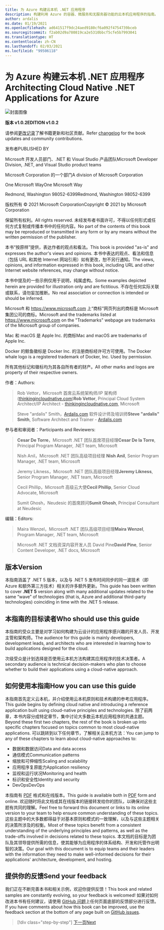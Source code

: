 ```yaml
---
title: 为 Azure 构建云本机 .NET 应用程序
description: 构建利用 Azure 的容器、微服务和无服务器功能的云本机应用程序的指南。
author: ardalis
ms.date: 01/19/2021
ms.openlocfilehash: ad641517f9dc24aed9180cf6a092f4754739bceb
ms.sourcegitcommit: f2ab02d9a780819ca2e5310bbcf5cfe5b7993041
ms.translationtype: HT
ms.contentlocale: zh-CN
ms.lasthandoff: 02/03/2021
ms.locfileid: "99506118"
---
```

# <a name="architecting-cloud-native-net-applications-for-azure"></a><span data-ttu-id="a0355-103">为 Azure 构建云本机 .NET 应用程序</span><span class="sxs-lookup"><span data-stu-id="a0355-103">Architecting Cloud Native .NET Applications for Azure</span></span>

![封面图像](./media/cover.png)

<span data-ttu-id="a0355-105">**版本 v1.0.2**</span><span class="sxs-lookup"><span data-stu-id="a0355-105">**EDITION v1.0.2**</span></span>

<span data-ttu-id="a0355-106">请参阅[更改记录](https://aka.ms/cn-ebook-changelog)了解书籍更新和社区贡献。</span><span class="sxs-lookup"><span data-stu-id="a0355-106">Refer [changelog](https://aka.ms/cn-ebook-changelog) for the book updates and community contributions.</span></span>

<span data-ttu-id="a0355-107">发布者</span><span class="sxs-lookup"><span data-stu-id="a0355-107">PUBLISHED BY</span></span>

<span data-ttu-id="a0355-108">Microsoft 开发人员部门、.NET 和 Visual Studio 产品团队</span><span class="sxs-lookup"><span data-stu-id="a0355-108">Microsoft Developer Division, .NET, and Visual Studio product teams</span></span>

<span data-ttu-id="a0355-109">Microsoft Corporation 的一个部门</span><span class="sxs-lookup"><span data-stu-id="a0355-109">A division of Microsoft Corporation</span></span>

<span data-ttu-id="a0355-110">One Microsoft Way</span><span class="sxs-lookup"><span data-stu-id="a0355-110">One Microsoft Way</span></span>

<span data-ttu-id="a0355-111">Redmond, Washington 98052-6399</span><span class="sxs-lookup"><span data-stu-id="a0355-111">Redmond, Washington 98052-6399</span></span>

<span data-ttu-id="a0355-112">版权所有 &copy; 2021 Microsoft Corporation</span><span class="sxs-lookup"><span data-stu-id="a0355-112">Copyright &copy; 2021 by Microsoft Corporation</span></span>

<span data-ttu-id="a0355-113">保留所有权利。</span><span class="sxs-lookup"><span data-stu-id="a0355-113">All rights reserved.</span></span> <span data-ttu-id="a0355-114">未经发布者书面许可，不得以任何形式或任何方式复制或传播本书中的任何内容。</span><span class="sxs-lookup"><span data-stu-id="a0355-114">No part of the contents of this book may be reproduced or transmitted in any form or by any means without the written permission of the publisher.</span></span>

<span data-ttu-id="a0355-115">本书“按原样”提供，表达作者的观点和看法。</span><span class="sxs-lookup"><span data-stu-id="a0355-115">This book is provided "as-is" and expresses the author's views and opinions.</span></span> <span data-ttu-id="a0355-116">本书中表达的观点、看法和信息（包括 URL 和其他 Internet 网站引用）如有更改，恕不另行通知。</span><span class="sxs-lookup"><span data-stu-id="a0355-116">The views, opinions, and information expressed in this book, including URL and other Internet website references, may change without notice.</span></span>

<span data-ttu-id="a0355-117">本书中提及的一些示例仅用于说明，纯属虚构。</span><span class="sxs-lookup"><span data-stu-id="a0355-117">Some examples depicted herein are provided for illustration only and are fictitious.</span></span> <span data-ttu-id="a0355-118">不存在任何实际关联或联系，请勿妄加推断。</span><span class="sxs-lookup"><span data-stu-id="a0355-118">No real association or connection is intended or should be inferred.</span></span>

<span data-ttu-id="a0355-119">Microsoft 和 <https://www.microsoft.com> 上“商标”网页列出的商标是 Microsoft 集团公司的商标。</span><span class="sxs-lookup"><span data-stu-id="a0355-119">Microsoft and the trademarks listed at <https://www.microsoft.com> on the "Trademarks" webpage are trademarks of the Microsoft group of companies.</span></span>

<span data-ttu-id="a0355-120">Mac 和 macOS 是 Apple Inc. 的商标</span><span class="sxs-lookup"><span data-stu-id="a0355-120">Mac and macOS are trademarks of Apple Inc.</span></span>

<span data-ttu-id="a0355-121">Docker 的鲸鱼徽标是 Docker Inc. 的注册商标经许可方可使用。</span><span class="sxs-lookup"><span data-stu-id="a0355-121">The Docker whale logo is a registered trademark of Docker, Inc. Used by permission.</span></span>

<span data-ttu-id="a0355-122">所有其他标记和徽标均为其各自所有者的财产。</span><span class="sxs-lookup"><span data-stu-id="a0355-122">All other marks and logos are property of their respective owners.</span></span>

<span data-ttu-id="a0355-123">作者：</span><span class="sxs-lookup"><span data-stu-id="a0355-123">Authors:</span></span>

> <span data-ttu-id="a0355-124">Rob Vettor，Microsoft 首席云系统架构师/IP 架构师 ([thinkingincloudnative.com](https://thinkingincloudnative.com/about/))</span><span class="sxs-lookup"><span data-stu-id="a0355-124">**Rob Vettor**, Principal Cloud System Architect/IP Architect - [thinkingincloudnative.com](https://thinkingincloudnative.com/about/), Microsoft</span></span>
>
> <span data-ttu-id="a0355-125">Steve "ardalis" Smith，[Ardalis.com](https://ardalis.com) 软件设计师及培训师</span><span class="sxs-lookup"><span data-stu-id="a0355-125">**Steve "ardalis" Smith**, Software Architect and Trainer - [Ardalis.com](https://ardalis.com)</span></span>

<span data-ttu-id="a0355-126">参与者和审阅者：</span><span class="sxs-lookup"><span data-stu-id="a0355-126">Participants and Reviewers:</span></span>

> <span data-ttu-id="a0355-127">**Cesar De Torre**，Microsoft .NET 团队首席项目经理</span><span class="sxs-lookup"><span data-stu-id="a0355-127">**Cesar De la Torre**, Principal Program Manager, .NET team, Microsoft</span></span>
>
> <span data-ttu-id="a0355-128">Nish Anil，Microsoft .NET 团队高级项目经理 </span><span class="sxs-lookup"><span data-stu-id="a0355-128">**Nish Anil**, Senior Program Manager, .NET team, Microsoft</span></span>
>
> <span data-ttu-id="a0355-129">Jeremy Likness，Microsoft .NET 团队高级项目经理</span><span class="sxs-lookup"><span data-stu-id="a0355-129">**Jeremy Likness**, Senior Program Manager, .NET team, Microsoft</span></span>
>
> <span data-ttu-id="a0355-130">Cecil Phillip，Microsoft 高级云大使</span><span class="sxs-lookup"><span data-stu-id="a0355-130">**Cecil Phillip**, Senior Cloud Advocate, Microsoft</span></span>
>
> <span data-ttu-id="a0355-131">Sumit Ghosh，Neudesic 的首席顾问</span><span class="sxs-lookup"><span data-stu-id="a0355-131">**Sumit Ghosh**, Principal Consultant at Neudesic</span></span>

<span data-ttu-id="a0355-132">编辑：</span><span class="sxs-lookup"><span data-stu-id="a0355-132">Editors:</span></span>

> <span data-ttu-id="a0355-133">Maira Wenzel，Microsoft .NET 团队高级项目经理</span><span class="sxs-lookup"><span data-stu-id="a0355-133">**Maira Wenzel**, Program Manager, .NET team, Microsoft</span></span>

> <span data-ttu-id="a0355-134">Microsoft .NET 文档资深内容开发人员 David Pine</span><span class="sxs-lookup"><span data-stu-id="a0355-134">**David Pine**, Senior Content Developer, .NET docs, Microsoft</span></span>

## <a name="version"></a><span data-ttu-id="a0355-135">版本</span><span class="sxs-lookup"><span data-stu-id="a0355-135">Version</span></span>

<span data-ttu-id="a0355-136">本指南涵盖了 .NET 5 版本，以及与 .NET 5 发布时间同步的同一波技术（即 Azure 和额外第三方技术）相关的许多额外更新。</span><span class="sxs-lookup"><span data-stu-id="a0355-136">This guide has been written to cover **.NET 5** version along with many additional updates related to the same “wave” of technologies (that is, Azure and additional third-party technologies) coinciding in time with the .NET 5 release.</span></span>

## <a name="who-should-use-this-guide"></a><span data-ttu-id="a0355-137">本指南的目标读者</span><span class="sxs-lookup"><span data-stu-id="a0355-137">Who should use this guide</span></span>

<span data-ttu-id="a0355-138">本指南的受众主要是对学习如何构建为云设计的应用程序感兴趣的开发人员、开发主管和架构师。</span><span class="sxs-lookup"><span data-stu-id="a0355-138">The audience for this guide is mainly developers, development leads, and architects who are interested in learning how to build applications designed for the cloud.</span></span>

<span data-ttu-id="a0355-139">次级受众是计划选择是否使用云本机方法构建其应用程序的技术决策者。</span><span class="sxs-lookup"><span data-stu-id="a0355-139">A secondary audience is technical decision-makers who plan to choose whether to build their applications using a cloud-native approach.</span></span>

## <a name="how-you-can-use-this-guide"></a><span data-ttu-id="a0355-140">如何使用本指南</span><span class="sxs-lookup"><span data-stu-id="a0355-140">How you can use this guide</span></span>

<span data-ttu-id="a0355-141">本指南首先定义云本机，并介绍使用云本机原则和技术构建的参考应用程序。</span><span class="sxs-lookup"><span data-stu-id="a0355-141">This guide begins by defining cloud native and introducing a reference application built using cloud-native principles and technologies.</span></span> <span data-ttu-id="a0355-142">除了前两章，本书内容分成特定章节，集中讨论大多数云本机应用程序的共通主题。</span><span class="sxs-lookup"><span data-stu-id="a0355-142">Beyond these first two chapters, the rest of the book is broken up into specific chapters focused on topics common to most cloud-native applications.</span></span> <span data-ttu-id="a0355-143">可以跳转到以下任何章节，了解相关云本机方法：</span><span class="sxs-lookup"><span data-stu-id="a0355-143">You can jump to any of these chapters to learn about cloud-native approaches to:</span></span>

- <span data-ttu-id="a0355-144">数据和数据访问</span><span class="sxs-lookup"><span data-stu-id="a0355-144">Data and data access</span></span>
- <span data-ttu-id="a0355-145">通信模式</span><span class="sxs-lookup"><span data-stu-id="a0355-145">Communication patterns</span></span>
- <span data-ttu-id="a0355-146">缩放和可伸缩性</span><span class="sxs-lookup"><span data-stu-id="a0355-146">Scaling and scalability</span></span>
- <span data-ttu-id="a0355-147">应用程序复原能力</span><span class="sxs-lookup"><span data-stu-id="a0355-147">Application resiliency</span></span>
- <span data-ttu-id="a0355-148">监视和运行状况</span><span class="sxs-lookup"><span data-stu-id="a0355-148">Monitoring and health</span></span>
- <span data-ttu-id="a0355-149">标识和安全性</span><span class="sxs-lookup"><span data-stu-id="a0355-149">Identity and security</span></span>
- <span data-ttu-id="a0355-150">DevOps</span><span class="sxs-lookup"><span data-stu-id="a0355-150">DevOps</span></span>

<span data-ttu-id="a0355-151">本指南有 [PDF](https://dotnet.microsoft.com/download/e-book/cloud-native-azure/pdf) 格式和在线版本。</span><span class="sxs-lookup"><span data-stu-id="a0355-151">This guide is available both in [PDF](https://dotnet.microsoft.com/download/e-book/cloud-native-azure/pdf) form and online.</span></span> <span data-ttu-id="a0355-152">欢迎随时将此文档或其在线版本的链接转发给你的团队，以确保对这些主题有共同的理解。</span><span class="sxs-lookup"><span data-stu-id="a0355-152">Feel free to forward this document or links to its online version to your team to help ensure common understanding of these topics.</span></span> <span data-ttu-id="a0355-153">这些主题中的大多数都得益于对基本原则和模式的一致理解，以及与这些主题相关的决策所涉及的权衡。</span><span class="sxs-lookup"><span data-stu-id="a0355-153">Most of these topics benefit from a consistent understanding of the underlying principles and patterns, as well as the trade-offs involved in decisions related to these topics.</span></span> <span data-ttu-id="a0355-154">本文档的目标是为团队及其领导提供所需的信息，使其能够为应用程序的体系结构、开发和托管作出明智的决策。</span><span class="sxs-lookup"><span data-stu-id="a0355-154">Our goal with this document is to equip teams and their leaders with the information they need to make well-informed decisions for their applications' architecture, development, and hosting.</span></span>

## <a name="send-your-feedback"></a><span data-ttu-id="a0355-155">提供你的反馈</span><span class="sxs-lookup"><span data-stu-id="a0355-155">Send your feedback</span></span>

<span data-ttu-id="a0355-156">我们正在不断完善本书和相关示例，欢迎你提供反馈！</span><span class="sxs-lookup"><span data-stu-id="a0355-156">This book and related samples are constantly evolving, so your feedback is welcomed!</span></span> <span data-ttu-id="a0355-157">如果对如何改进本书有任何建议，请使用 [GitHub 问题](https://github.com/dotnet/docs/issues)上任何页面底部的反馈部分进行反馈。</span><span class="sxs-lookup"><span data-stu-id="a0355-157">If you have comments about how this book can be improved, use the feedback section at the bottom of any page built on [GitHub issues](https://github.com/dotnet/docs/issues).</span></span>

>[!div class="step-by-step"]
>[<span data-ttu-id="a0355-158">下一页</span><span class="sxs-lookup"><span data-stu-id="a0355-158">Next</span></span>](introduction.md)
